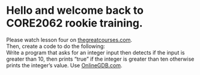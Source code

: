 # Hello and welcome back to CORE2062 rookie training.

Please watch lesson four on [thegreatcourses.com](thegreatcourses.com).  
Then, create a code to do the following:  
Write a program that asks for an integer input then detects if the input is greater than 10, then prints “true” if the integer is greater than ten otherwise prints the integer’s value. Use [OnlineGDB.com](OnlineGDB.com).
